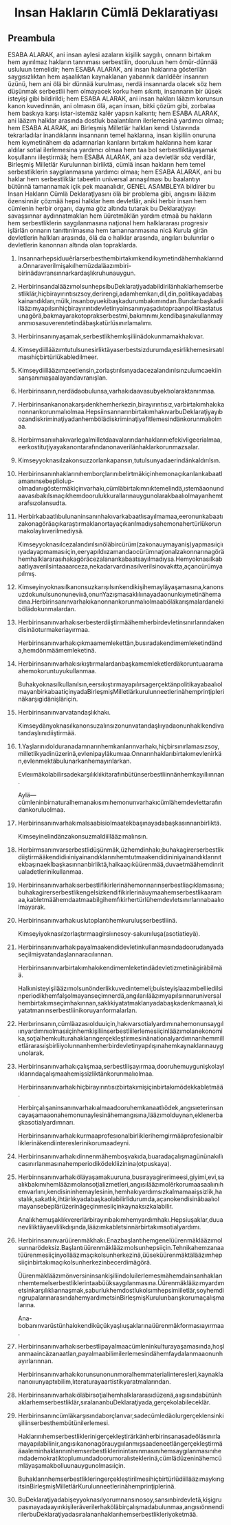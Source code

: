 <h1 align='center'>Insan Hakların Cümlä Deklaratiyası</h1>
<h2>Preambula</h2>
<p>ESABA ALARAK, ani insan aylesi azaların kişilik saygılıı, onnarın birtakım hem ayırılmaz hakların tannıması serbestliin, dooruluun hem ömür-dünnää usluluun temelidir; hem
ESABA ALARAK, ani insan haklarına gösterilän saygısızlıktan hem aşaalıktan kaynaklanan yabannık darıldêêr insannıın üzünü, hem ani ölä bir dünnää kurulması, nerdä insannarda olacek söz hem düşünmak serbestlii hem olmayacek korku hem sıkıntı, insannarın bir üüsek isteyişi gibi bildirildi; hem
ESABA ALARAK, ani insan hakları lääzım korunsun kanon kuvedinnän, ani olmasın ölä, açan insan, bitki çözüm gibi, zorbalaa hem baskıya karşı istar-istemäz kalêr yapsın kalkıntı; hem
ESABA ALARAK, ani lääzım halklar arasında dostluk baalantıların ilerlemesinä yardımcı olmaa; hem
ESABA ALARAK, ani Birleşmiş Milletlär halkları kendi Ustavında tekrarladılar inandıklannı insannarın temel haklarına, insan kişiliin onuruna hem kıymetinähem da adamnarlan karıların bırtakım haklarına hem karar aldılar sotial ilerlemesina yardımcı olmaa hem taa bol serbestliktäyaşamak koşullannı iileştirmää; hem
ESABA ALARAK, ani aza devletlär söz verdilär, Birleşmiş Milletlär Kurulunnan birliktä, cümlä insan hakların hem temel serbestliklerin saygılanmasına yardımcı olmaa;
hem
ESABA ALARAK, ani bu haklar hem serbestliklär tabeetin universal annaşılması bu baalantıyı bütünnä tamannamak içik pek maanalıdır,
GENEL ASAMBLEYA
bildirer bu Insan Hakların Cümlä Deklaraţlyasını ölä bir problema gibi, angısını lääzım özensinnär çözmää hepsi halklar hem devletlär, aniki herbir insan hem cümlenin herbir organı, dayma göz altında tutarak bu Deklaraţiyayı savaşsınnar aydınnatmaklan hem üüretmäklän yardım etmaä bu hakların hem serbestliklerin saygılanmasına naţional hem halklararası progresiv işlärlän onnarın tanıttırılmasına hem tamannanmasına nicä Kurula girän devletlerin halkları arasında, ölä da o halklar arasında, angıları bulunrlar o devletlerin kanonnarı altında olan topraklarda.</p>
<ol>
  <li>
    <p>Insannarhepsiduuêrlarserbesthembirtakımkendikıymetindähemhaklarında.Onnaraverilmişakılhemüzdaläazımbiri-birinädavransınnarkardaşlıkruhunauygun.</p>
  </li>
  <li>
    <p>HerbirinsandalääzımolsunhepsibuDeklaraţiyadabildirilänhaklarhemserbestliklär,hiçbirayırıntısızsoy,derirengi,adamhemkarı,dil,din,politikayadabaşkainandıkları,mülk,insanboyuekibaşkadurumbakımından.Bundanbaşkadiillääzımyapılsınhiçbirayırıntıdevletinyainsanınyaşadııtopraanpolitikastatusunagörä,bakmayarakotoprakserbestmi,bakımnımı,kendibaşınakullanmayanmıosasuverenıtetindäbaşkatürlüsınırlamalımı.</p>
  </li>
  <li>
    <p>Herbirinsanınyaşamak,serbestlikhemkışiliinädokunmamakhakıvar.</p>
  </li>
  <li>
    <p>Kimseydiillääzımtutulsunesirliktäyaserbestsizdurumda;esirlikhemesirsatılmasıhiçbirtürlükabledilmeer.</p>
  </li>
  <li>
    <p>Kimseydiillääzımzeetlensin,zorlaştırılsınyadacezalandırılsınzulumcaekiinsanşanınıaşaalayandavranışlan.</p>
  </li>
  <li>
    <p>Herbirinsanın,nerdädaobulunsa,varhakıdaavasubyektıolaraktanınmaa.</p>
  </li>
  <li>
    <p>Herbirinsankanonakarşıdenkhemherkezin,birayırıntısız,varbirtakımhakıkanonnankorunmalıolmaa.HepsiinsannarınbirtakımhakıvarbuDeklaraţiyayıbozandiskriminaţiyadanhembölädiskriminaţiyafitlemesindänkorunmalıolmaa.</p>
  </li>
  <li>
    <p>Herbirmsanıııhakıvarlegalmilletdaavalarındanhaklarınıefekivligeerialmaa,eerkostituţiyayakanontarafındanonaverilänhaklarkorunmazsalar.</p>
  </li>
  <li>
    <p>Kimseyyoknasılzakonsuzzorlankapansın,tutulsunyadaerindänkaldırılsın.</p>
  </li>
  <li>
    <p>Herbirinsanınhaklarınıhemborçlarınıbelirtmäkiçinhemonaçıkarılankabaatlamanınsebepliolup-olmadıınıgöstermäkiçinvarhakı,cümläbirtakımnıktemelindä,ıstemäaonundaavasıbakılsınaçıkhemdoorulukkurallarınauygunolarakbaalıolmayanhemtarafsızolansudta.</p>
  </li>
  <li>
    <p>Herbirkabaatlıbulunaninsanınhakıvarkabaatlısayılmamaa,eeronunkabaatızakonagöräaçıkaraştırmaklanortayaçıkarılmadıysahemonahertürlükorunmakolaylııverilmediysä.</p>
    <p>Kimseyyoknasılcezalandırılsınöläbircürüm(zakonauymayaniş)yapmasıiçiııyadayapmamasıiçin,eeryapıldıızamandaocürümnaţionalzakonnarınagörähemhalklararasıhakagöräcezalanankabaatsayılmadıysa.Hemyoknasılkabaatlıyaverilsintaaaarceza,nekadarvardınasılverilsinovakıtta,açancürümyapılmış.</p>
  </li>
  <li>
    <p>Kimseyinyoknasılkanonsuzkarışılsınkendikişihemayläyaşamasına,kanonsuzdokunulsunonuneviııä,onunYazışmasaklılıınayadaonunkıymetinähemadına.Herbirinsanınvarhakıkanonnankorunmalıolmaaböläkarışmalardanekibölädokunmalardan.</p>
  </li>
  <li>
    <p>Herbirinsanınvarhakıserbesterdiiştirmäähemherbirdevletinsınırlarındakendisinäoturmakeriayırmaa.</p>
    <p>Herbirinsanınvarhakıçıkmaamemlekettän,busıradakendimemleketindända,hemdönmäämemleketinä.</p>
  </li>
  <li>
    <p>Herbirinsanınvarhakısıkıştırmalardanbaşkamemleketlerdäkoruntuaaramaahemokoruntuyukullanmaa.</p>
    <p>Buhakyoknasılkullanılsın,eersıkıştırmayapılırsagerçektänpolitikayabaalıolmayanbirkabaatiçinyadaBirleşmişMilletlärkurulunneetlerinähemprinţiplerinäkarşıgidänişläriçin.</p>
  </li>
  <li>
    <p>Herbirinsanınvarvatandaşlıkhakı.</p>
    <p>Kimseydänyoknasılkanonsuzalınsızonunvatandaşlııyadaonunhaklkendivatandaşlıınıdiiştirmää.</p>
  </li>
  <li>
    <p>1.Yaşlarınıdolduranadamnarınhemkarılarınvarhakı,hiçbirsınırlamasızsoy,milletlikyadinüzerinä,evlenipayläkumıaa.Onnarınhaklarıbirtakımevlenirkän,evlenmektäbulunarkanhemayırılarkan.</p>
    <p>Evleıımäkolabilirsadekarşılıklıikitarafınbütünserbestliinnänhemkayıllıınnan.</p>
    <p>Aylä—cümleninbirnaturalhemanakısımıhemonunvarhakıcümlähemdevlettarafındankoruluolmaa.</p>
  </li>
  <li>
    <p>Herbirinsanınvarhakımalsaabisiolmaatekbaşınayadabaşkasınnanbirliktä.</p>
    <p>Kimseyinelindänzakonsuzmaldiillääzımalınsın.</p>
  </li>
  <li>
    <p>Herbirmsanınvarserbestlidüşünmäk,üzhemdinhakı;buhakagirerserbestlikdiiştirmääkendidiııiniyainandıklarınıhemtutmaakendidininiyainandıklarınıtekbaşınaekİbaşkasınnanbirliktä,halkaaçıküürenmää,duvaetmäähemdinritualadetlerinikullanmaa.</p>
  </li>
  <li>
    <p>Herbirinsanınvarhakıserbestlifikirlerinähemonnarınserbestliaçıklamasına;buhakagirerserbestlikengelsizkendifikirlerinäuymaahemserbestlikaaramaa,kabletmäähemdaatmaabilgihemfıkirhertürlühemdevletsınırlarınabaalıolmayarak.</p>
  </li>
  <li>
    <p>Herbirinsanınvarhakıuslutoplantıhemkuruluşserbestliinä.</p>
    <p>Kimseyiyoknasılzorlaştırmaagirsiıınesoy-sakurııluşa(asotiatieyä).</p>
  </li>
  <li>
    <p>Herbirinsanınvarhakıpayalmaakendidevletinkullanmasındadoorudanyadaseçilmişvatandaşlannaracılıınnan.</p>
    <p>Herbirinsanınvarbirtakımhakıkendimemleketindädevletizmetinägiräbilmää.</p>
    <p>Halkınisteyişilääzımolsunönderlikkuvedintemeli;buisteyişlaazımbelliedilsinperiodikhemfalşolmayanseçimnerdä,angılarılääzımyapılsınnaruniversalhembirtakımseçimhakınnan,saklıkiyatatmaklanyadabaşkadenkmaanalı,kiyatatmanınserbestliinikoruyanformalarlan.</p>
  </li>
  <li>
    <p>Herbırinsanın,cümläazasıolduuiçin,hakıvarsotialyardımınahemonunsaygılıınyardımnıolmasıiçinhemkişiliinserbestliilerlemesiiçinlääzımolanekonomika,soţialhemkulturahaklarıngerçekleştirmesinänationalyardımnarıhemmilletlärarasıişbirliiyolunnanhemherbirdevletinyapılışınahemkaynaklarınauygunolarak.</p>
  </li>
  <li>
    <p>Herbirinsanınvarhakıçalışmaa,serbestliişayırmaa,dooruhemuygunişkolaylıklarındaçalışmaahemişsizliktänkorunmalıolmaa.</p>
    <p>Herbirinsanınvarhakıhiçbirayırıntısızbirtakımişiçinbirtakımödekkabletmää.</p>
    <p>Herbirçalışaninsanınvarhakıalmaadooruhemkanaatlıödek,angısıeterinsancayaşamaaonahemonunaylesinähemangısına,lääzımolduynan,eklenerbaşkasotialyardımnarı.</p>
    <p>Herbirinsanınvarhakıkurmaaprofesıonalbirliklerihemgirmääprofesionalbirliklerinäkendiintereslerinikorumaadeyni.</p>
  </li>
  <li>
    <p>Herbirinsanınvarhakıdinnenmähemboşvakıda,buaradaçalışmagününakıllıcasınırlanmasınahemperiodiködekliizinina(otpuskaya).</p>
  </li>
  <li>
    <p>Herbirınsanınvarhakıöläyaşamakuuruna,busırayagirerimeesi,giyimi,evi,saalıkbakımıhemlääzımolansoţializmetleri,angısılääzımolêrkorumaasaalıınıhemvarlıını,kendisininhemaylesinin,hemhakıyardımsızkalmamaaişsizlik,hastalık,sakatlık,ihtärlıkyadabaşkaolabilirlidurumda,açanokendisinäbaalıolmayansebeplärüzerinägeçinmesiiçinkaynaksızkalabilir.</p>
    <p>Analıkhemuşaklıkvererlärbirayırıbakımhemyardımhakı.Hepsiuşaklar,duuanevliliktäyaevlilikdışında,lääzımkabletsinnärbirtakımsotialyardımı.</p>
  </li>
  <li>
    <p>Herbirinsanınvarüürenmäkhakı.Enazbaşlantıhemgenelüürenmäklääzımolsunnarödeksiz.Başlantıüürenmäklääzımolsunhepsiiçin.Tehnikahemzanaatüürenmesiiçinyollääzımaçıkolsunherkezinä,üüseküürenmäktälääzımhepsiiçinbirtakımaçıkolsunherkezinbecerdimägörä.</p>
    <p>Üürenmäklääzımönversininsankişiliindoluilerlemesmähemdainsanhaklarınhemtemelserbestliklerintaabüüksaygılanmasına.Üürenmäklääzımyardımetsinkarşılıklıannaşmak,saburlukhemdostlukolsımhepsimiiletlär,soyhemdingrupalarınarasındahemyardımetsinBirleşmişKurulunbarışkorumaçalışmalarına.</p>
    <p>Ana-bobanınvarüstünhakıkendiküçükyaşlıuşaklarınaüürenmäkformasıayırmaa.</p>
  </li>
  <li>
    <p>Herbirinsanınvarhakıserbestlipayalmaacümleninkulturayaşamasında,hoşlanmaaincäzanaatlan,payalmaabilimilerlemesindähemfaydalanmaaonunhayırlarınnan.</p>
    <p>Herbirinsanınvarhakıkorunsunonunmoralhemmaterialinteresleri,kaynaklananoııunyaptııbilim,lıteraturayaartistikyaratmalarından.</p>
  </li>
  <li>
    <p>Herbirinsanınvarhakıöläbirsoţialhemhalklararasıdüzenä,aııgısındabütünhaklarhemserbestliklär,sıralananbuDeklaraţiyada,gerçekolabileceklär.</p>
  </li>
  <li>
    <p>Herbirinsanıncümläkarşısındaborçlarıvar,sadecümledäolurgerçeklensinkişiliinserbesthembütünilerlemesi.</p>
    <p>Haklarınıhemserbestliklerinigerçekleştirärkänherbirinsanasadeöläsınırlamayapılabilinir,angısıkanonagörauygıılanmışsaadeneetlängerçekleştirmääaaleminhaklarınınhemserbestliklerinintanınmasınıhemsaygılanmasınıhemdademokratiktoplumundadoorumoralısteklerinä,cümlädüzeninähemcümläyaşamakbolluunauygunolmasıiçin.</p>
    <p>BuhaklarınhemserbestlikleringerçekleştirilmesihiçbirtürlüdiillääzımaykırıgitsinBirleşmişMilletlärKurulunneetlerinähemprinţiplerinä.</p>
  </li>
  <li>
    <p>BuDeklaraţiyadabişeyyoknasılyorumnansınosoy,sansınbirdevletä,kişigrupasınayadaayırıkişileräverilerhaköläbirçalışmadabulunmaa,angısıönnendirilerbuDeklaraţiyadasıralananhaklarıhemserbestlikleriyoketmää.</p>
  </li>
</ol>